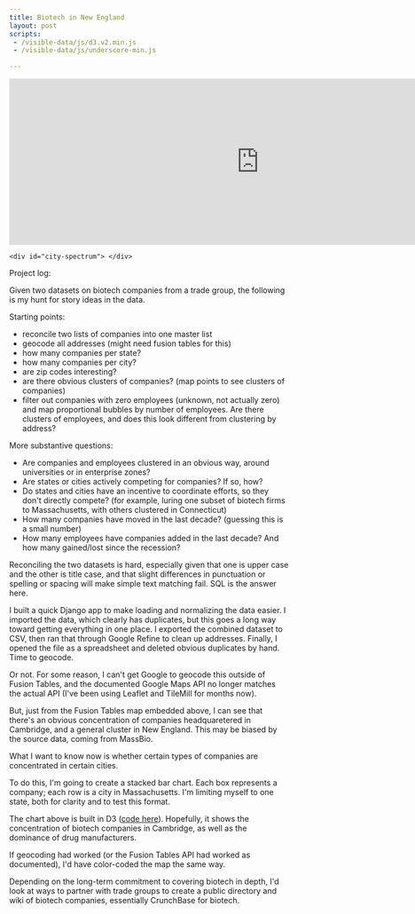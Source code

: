 ```yaml
---
title: Biotech in New England
layout: post
scripts:
 - /visible-data/js/d3.v2.min.js
 - /visible-data/js/underscore-min.js

---
```

<style type="text/css">
body { position: relative; }

div.caption {
    padding: .5em;
    background-color: white;
    border: 1px solid #555;
}

rect.company {
	stroke: #ddd;
	shape-rendering: crispEdges;
}
</style>

<div id="charts">
	<iframe width="900" height="300" scrolling="no" frameborder="no" src="https://www.google.com/fusiontables/embedviz?viz=MAP&amp;q=select+col6+from+1iPKGfiM4OgbthyQcI-Erm6GZ0wOilT9x_iHhGzA&amp;h=false&amp;lat=41.80407814427234&amp;lng=-72.49877929687506&amp;z=6&amp;t=1&amp;l=col6"> </iframe>

	<div id="city-spectrum"> </div>
</div>

Project log:

Given two datasets on biotech companies from a trade group, the following is my hunt for story ideas in the data.

Starting points:
 - reconcile two lists of companies into one master list
 - geocode all addresses (might need fusion tables for this)
 - how many companies per state?
 - how many companies per city?
 - are zip codes interesting?
 - are there obvious clusters of companies? (map points to see clusters of companies)
 - filter out companies with zero employees (unknown, not actually zero) and map proportional bubbles by number of employees. Are there clusters of employees, and does this look different from clustering by address?

More substantive questions:
 - Are companies and employees clustered in an obvious way, around universities or in enterprise zones?
 - Are states or cities actively competing for companies? If so, how?
 - Do states and cities have an incentive to coordinate efforts, so they don't directly compete? (for example, luring one subset of biotech firms to Massachusetts, with others clustered in Connecticut)
 - How many companies have moved in the last decade? (guessing this is a small number)
 - How many employees have companies added in the last decade? And how many gained/lost since the recession?

Reconciling the two datasets is hard, especially given that one is upper case and the other is title case, and that slight differences in punctuation or spelling or spacing will make simple text matching fail. SQL is the answer here.

I built a quick Django app to make loading and normalizing the data easier. I imported the data, which clearly has duplicates, but this goes a long way toward getting everything in one place. I exported the combined dataset to CSV, then ran that through Google Refine to clean up addresses. Finally, I opened the file as a spreadsheet and deleted obvious duplicates by hand. Time to geocode.

Or not. For some reason, I can't get Google to geocode this outside of Fusion Tables, and the documented Google Maps API no longer matches the actual API (I've been using Leaflet and TileMill for months now).

But, just from the Fusion Tables map embedded above, I can see that there's an obvious concentration of companies headquaretered in Cambridge, and a general cluster in New England. This may be biased by the source data, coming from MassBio.

What I want to know now is whether certain types of companies are concentrated in certain cities.

To do this, I'm going to create a stacked bar chart. Each box represents a company; each row is a city in Massachusetts. I'm limiting myself to one state, both for clarity and to test this format.

The chart above is built in D3 ([code here](https://gist.github.com/66abb93b877cb466a826)). Hopefully, it shows the concentration of biotech companies in Cambridge, as well as the dominance of drug manufacturers.

If geocoding had worked (or the Fusion Tables API had worked as documented), I'd have color-coded the map the same way.

Depending on the long-term commitment to covering biotech in depth, I'd look at ways to partner with trade groups to create a public directory and wiki of biotech companies, essentially CrunchBase for biotech.

<script type="text/javascript" src="/visible-data/js/biotech.js">
</script>
